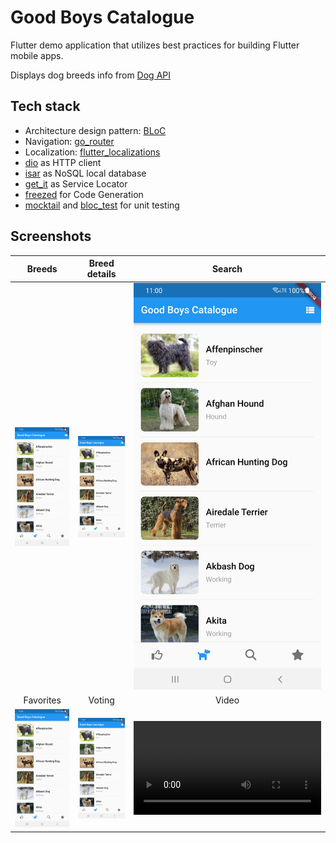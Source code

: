 # Good Boys Catalogue

Flutter demo application that utilizes best practices for building Flutter mobile apps.

Displays dog breeds info from [Dog API](https://thedogapi.com/)

## Tech stack
* Architecture design pattern: [BLoC](https://bloclibrary.dev/)
* Navigation: [go_router](https://pub.dev/packages/go_router)
* Localization: [flutter_localizations](https://docs.flutter.dev/accessibility-and-localization/internationalization#setting-up)
* [dio](https://pub.dev/packages/dio) as HTTP client
* [isar](https://pub.dev/packages/isar) as NoSQL local database
* [get_it](https://pub.dev/packages/get_it) as Service Locator
* [freezed](https://pub.dev/packages/freezed) for Code Generation
* [mocktail](https://pub.dev/packages/mocktail) and [bloc_test](https://pub.dev/packages/bloc_test) for unit testing

## Screenshots

| Breeds | Breed details | Search |
|:---:|:---:|:---:|
| <img src="./assets/screenshots/breeds.jpg" width=300 /> | <img src="./assets/screenshots/breeds.jpg" width=300 /> | <img src="./assets/screenshots/breeds.jpg" width=300 /> |
| Favorites | Voting | Video |
| <img src="./assets/screenshots/breeds.jpg" width=300 /> | <img src="./assets/screenshots/breeds.jpg" width=300 />  | <video src="https://github.com/4lfant/flutter_demo_app/assets/13089900/34edcca1-49ef-427c-983b-379c70f2f49f" width=300 /> |
